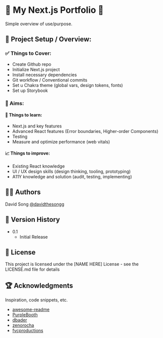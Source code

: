 # 🚀 My Next.js Portfolio 🚀

Simple overview of use/purpose.

## 🚧 Project Setup / Overview:

### ✅ Things to Cover:

- Create Github repo
- Initialize Next.js project
- Install necessary dependencies
- Git workflow / Conventional commits
- Set u Chakra theme (global vars, design tokens, fonts)
- Set up Storybook

### 🎯 Aims:

#### 📖 Things to learn:

- Next.js and key features
- Advanced React features (Error boundaries, Higher-order Components)
- Testing
- Measure and optimize performance (web vitals)

#### 📈 Things to improve:

- Existing React knowledge
- UI / UX design skills (design thinking, tooling, prototyping)
- A11Y knowledge and solution (audit, testing, implementing)

## ✍🏼 Authors

David Song
[@davidthesongg](https://www.instagram.com/davidthesongg/)

## 📜 Version History

- 0.1
  - Initial Release

## 🪪 License

This project is licensed under the [NAME HERE] License - see the LICENSE.md file for details

## 🏆 Acknowledgments

Inspiration, code snippets, etc.

- [awesome-readme](https://github.com/matiassingers/awesome-readme)
- [PurpleBooth](https://gist.github.com/PurpleBooth/109311bb0361f32d87a2)
- [dbader](https://github.com/dbader/readme-template)
- [zenorocha](https://gist.github.com/zenorocha/4526327)
- [fvcproductions](https://gist.github.com/fvcproductions/1bfc2d4aecb01a834b46)
